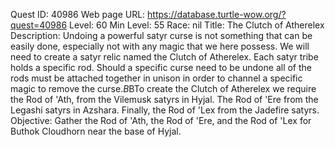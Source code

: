 Quest ID: 40986
Web page URL: https://database.turtle-wow.org/?quest=40986
Level: 60
Min Level: 55
Race: nil
Title: The Clutch of Atherelex
Description: Undoing a powerful satyr curse is not something that can be easily done, especially not with any magic that we here possess. We will need to create a satyr relic named the Clutch of Atherelex. Each satyr tribe holds a specific rod. Should a specific curse need to be undone all of the rods must be attached together in unison in order to channel a specific magic to remove the curse.$B$BTo create the Clutch of Atherelex we require the Rod of 'Ath, from the Vilemusk satyrs in Hyjal. The Rod of 'Ere from the Legashi satyrs in Azshara. Finally, the Rod of 'Lex from the Jadefire satyrs.
Objective: Gather the Rod of 'Ath, the Rod of 'Ere, and the Rod of 'Lex for Buthok Cloudhorn near the base of Hyjal.
